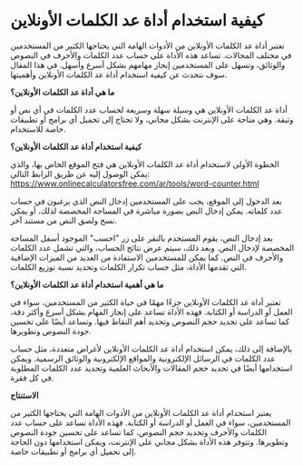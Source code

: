 كيفية استخدام أداة عد الكلمات الأونلاين
=======================================

تعتبر أداة عد الكلمات الأونلاين من الأدوات الهامة التي يحتاجها الكثير من المستخدمين في مختلف المجالات. تساعد هذه الأداة على حساب عدد الكلمات والأحرف في النصوص والوثائق، وتسهل على المستخدمين إنجاز مهامهم بشكل أسرع وأسهل. في هذا المقال سوف نتحدث عن كيفية استخدام أداة عد الكلمات الأونلاين وأهميتها.

**ما هي أداة عد الكلمات الأونلاين؟**

أداة عد الكلمات الأونلاين هي وسيلة سهلة وسريعة لحساب عدد الكلمات في أي نص أو وثيقة. وهي متاحة على الإنترنت بشكل مجاني، ولا تحتاج إلى تحميل أي برامج أو تطبيقات خاصة للاستخدام.

**كيفية استخدام أداة عد الكلمات الأونلاين؟**

الخطوة الأولى لاستخدام أداة عد الكلمات الأونلاين هي فتح الموقع الخاص بها، والذي يمكن الوصول إليه عن طريق الرابط التالي: <https://www.onlinecalculatorsfree.com/ar/tools/word-counter.html>

بعد الدخول إلى الموقع، يجب على المستخدمين إدخال النص الذي يرغبون في حساب عدد كلماته. يمكن إدخال النص بصورة مباشرة في المساحة المخصصة لذلك، أو يمكن نسخ ولصق النص من مستند آخر.

بعد إدخال النص، يقوم المستخدم بالنقر على زر "احسب" الموجود أسفل المساحة المخصصة لإدخال النص. وبعد ذلك، سيتم عرض نتائج الحساب، والتي تشمل عدد الكلمات والأحرف في النص. كما يمكن للمستخدمين الاستفادة من العديد من الميزات الإضافية التي تقدمها الأداة، مثل حساب تكرار الكلمات وتحديد نسبة توزيع الكلمات.

**ما هي أهمية استخدام أداة عد الكلمات الأونلاين؟**

تعتبر أداة عد الكلمات الأونلاين جزءًا مهمًا في حياة الكثير من المستخدمين، سواء في العمل أو الدراسة أو الكتابة. فهذه الأداة تساعد على إنجاز المهام بشكل أسرع وأكثر دقة، كما تساعد على تحديد حجم النصوص وتحديد أهم النقاط فيها. وتساعد أيضًا على تحسين جودة النصوص وتطويرها.

بالإضافة إلى ذلك، يمكن استخدام أداة عد الكلمات الأونلاين لأغراض متعددة، مثل حساب عدد الكلمات في الرسائل الإلكترونية والمواقع الإلكترونية والوثائق الرسمية. ويمكن استخدامها أيضًا في تحديد حجم المقالات والأبحاث العلمية وتحديد عدد الكلمات المطلوبة في كل فقرة.

**الاستنتاج**

يعتبر استخدام أداة عد الكلمات الأونلاين من الأدوات الهامة التي يحتاجها الكثير من المستخدمين، سواء في العمل أو الدراسة أو الكتابة. فهذه الأداة تساعد على حساب عدد الكلمات والأحرف وتحديد حجم النصوص، كما تساعد على تحسين جودة النصوص وتطويرها. وتتوفر هذه الأداة بشكل مجاني على الإنترنت، ويمكن استخدامها دون الحاجة إلى تحميل أي برامج أو تطبيقات خاصة.